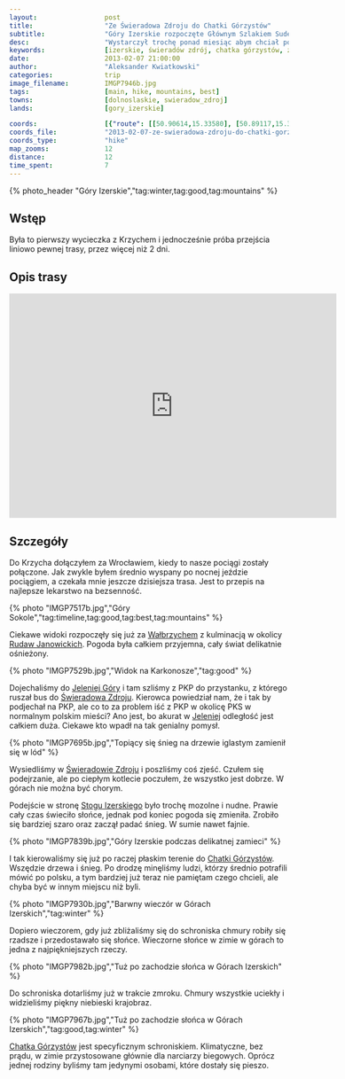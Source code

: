 ```yaml
---
layout:                 post
title:                  "Ze Świeradowa Zdroju do Chatki Górzystów"
subtitle:               "Góry Izerskie rozpoczęte Głównym Szlakiem Sudeckim"
desc:                   "Wystarczył trochę ponad miesiąc abym chciał ponownie pojechać w góry. Zaplanowaliśmy całkiem długi weekend, aż 4 dni, przejścia Głównego Szlaku Sudeckiego zaczynając w Świeradowie Zdroju. Pierwszego dnia celem było dotarcie do schroniska Chatka Górzystów."
keywords:               [izerskie, świeradów zdrój, chatka górzystów, zima]
date:                   2013-02-07 21:00:00
author:                 "Aleksander Kwiatkowski"
categories:             trip
image_filename:         IMGP7946b.jpg
tags:                   [main, hike, mountains, best]
towns:                  [dolnoslaskie, swieradow_zdroj]
lands:                  [gory_izerskie]

coords:                 [{"route": [[50.90614,15.33580], [50.89117,15.32198], [50.89713,15.32108], [50.89082,15.31005], [50.88475,15.31533], [50.87750,15.34339], [50.87373,15.34511], [50.86615,15.35588], [50.85391,15.35863]], "type": "hike"}, {"route": [[50.87820,15.91910], [50.87820,15.88940], [50.88610,15.86005], [50.88188,15.84546], [50.90224,15.75465]], "type": "train"}]
coords_file:            "2013-02-07-ze-swieradowa-zdroju-do-chatki-gorzystow.json"
coords_type:            "hike"
map_zooms:              12
distance:               12
time_spent:             7
---
```


[wiki-jelenia]:                 https://pl.wikipedia.org/wiki/Jelenia_G%C3%B3ra
[wiki-rudawy]:                  https://pl.wikipedia.org/wiki/Rudawy_Janowickie
[wiki-swieradow]:               https://pl.wikipedia.org/wiki/%C5%9Awierad%C3%B3w-Zdr%C3%B3j
[wiki-chatka-gorzystow]:        https://pl.wikipedia.org/wiki/Chatka_G%C3%B3rzyst%C3%B3w
[wiki-walbrzych]:               https://pl.wikipedia.org/wiki/Wa%C5%82brzych
[wiki-stog-izerski]:            https://pl.wikipedia.org/wiki/St%C3%B3g_(G%C3%B3ry_Izerskie)

{% photo_header "Góry Izerskie","tag:winter,tag:good,tag:mountains" %}

Wstęp
-----

Była to pierwszy wycieczka z Krzychem i jednocześnie próba przejścia liniowo pewnej trasy, przez więcej niż 2 dni.

Opis trasy
----------

<iframe height='405' width='590' frameborder='0' allowtransparency='true' scrolling='no' src='https://www.strava.com/activities/333303039/embed/44f23f51c4e674f1278f14e123faeb63489a2609'></iframe>

Szczegóły
---------

Do Krzycha dołączyłem za Wrocławiem, kiedy to nasze pociągi zostały połączone.
Jak zwykle byłem średnio wyspany po
nocnej jeździe pociągiem, a czekała mnie jeszcze dzisiejsza trasa.
Jest to przepis na najlepsze lekarstwo na bezsenność.

{% photo "IMGP7517b.jpg","Góry Sokole","tag:timeline,tag:good,tag:best,tag:mountains" %}

Ciekawe widoki rozpoczęły się już za [Wałbrzychem][wiki-walbrzych] z kulminacją w okolicy [Rudaw Janowickich][wiki-rudawy].
Pogoda była całkiem przyjemna, cały świat delikatnie ośnieżony.

{% photo "IMGP7529b.jpg","Widok na Karkonosze","tag:good" %}

Dojechaliśmy do [Jeleniej Góry][wiki-jelenia] i tam szliśmy z PKP do przystanku, z którego ruszał bus do
[Świeradowa Zdroju][wiki-swieradow].
Kierowca powiedział nam, że i tak by podjechał na PKP, ale co to za problem iść z PKP w okolicę PKS w
normalnym polskim mieści? Ano jest, bo akurat w [Jeleniej][wiki-jelenia] odległość jest całkiem duża.
Ciekawe kto wpadł na tak genialny
pomysł.

{% photo "IMGP7695b.jpg","Topiący się śnieg na drzewie iglastym zamienił się w lód" %}

Wysiedliśmy w [Świeradowie Zdroju][wiki-swieradow] i poszliśmy coś zjeść. Czułem się podejrzanie, ale po
ciepłym kotlecie poczułem, że wszystko jest dobrze. W górach nie można być chorym.

Podejście w stronę [Stogu Izerskiego][wiki-stog-izerski] było trochę mozolne i nudne. Prawie cały czas
świeciło słońce, jednak pod koniec pogoda się zmieniła. Zrobiło się bardziej szaro oraz zaczął padać śnieg.
W sumie nawet fajnie.

{% photo "IMGP7839b.jpg","Góry Izerskie podczas delikatnej zamieci" %}

I tak kierowaliśmy się już po raczej płaskim terenie do [Chatki Górzystów][wiki-chatka-gorzystow]. Wszędzie drzewa
i śnieg. Po drodzę minęliśmy ludzi, którzy średnio potrafili mówić po polsku, a tym bardziej już teraz nie
pamiętam czego chcieli, ale chyba być w innym miejscu niż byli.

{% photo "IMGP7930b.jpg","Barwny wieczór w Górach Izerskich","tag:winter" %}

Dopiero wieczorem, gdy już zbliżaliśmy się do schroniska chmury robiły się rzadsze i przedostawało się słońce.
Wieczorne słońce w zimie w górach to jedna z najpiękniejszych rzeczy.

{% photo "IMGP7982b.jpg","Tuż po zachodzie słońca w Górach Izerskich" %}

Do schroniska dotarliśmy już w trakcie zmroku. Chmury wszystkie uciekły i widzieliśmy piękny niebieski
krajobraz.

{% photo "IMGP7967b.jpg","Tuż po zachodzie słońca w Górach Izerskich","tag:good,tag:winter" %}

[Chatka Górzystów][wiki-chatka-gorzystow] jest specyficznym schroniskiem. Klimatyczne, bez prądu, w zimie przystosowane
głównie dla narciarzy biegowych. Oprócz jednej rodziny byliśmy tam jedynymi osobami, które dostały się pieszo.
